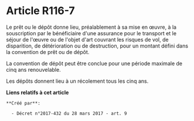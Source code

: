 # Article R116-7

Le prêt ou le dépôt donne lieu, préalablement à sa mise en œuvre, à la souscription par le bénéficiaire d'une assurance pour
le transport et le séjour de l'œuvre ou de l'objet d'art couvrant les risques de vol, de disparition, de détérioration ou de
destruction, pour un montant défini dans la convention de prêt ou de dépôt.

La convention de dépôt peut être conclue pour une période maximale de cinq ans renouvelable.

Les dépôts donnent lieu à un récolement tous les cinq ans.

**Liens relatifs à cet article**

	**Créé par**:

	  - Décret n°2017-432 du 28 mars 2017 - art. 9
